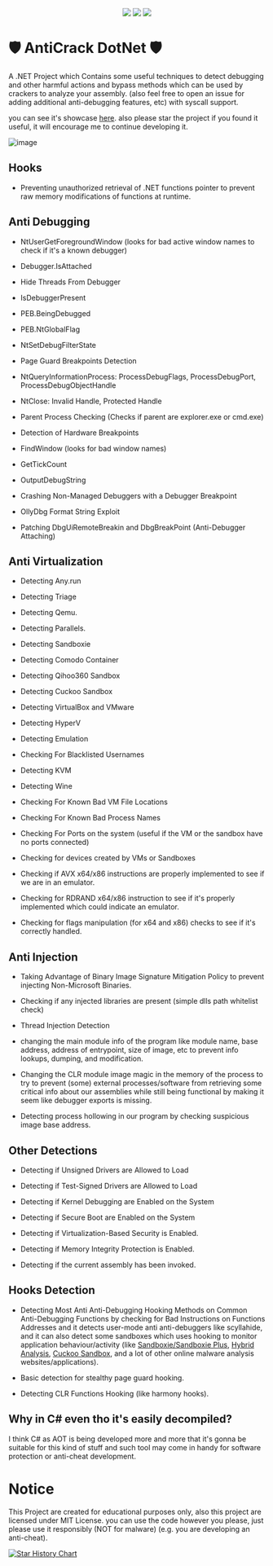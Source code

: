 <p align="center">
  <a href="#"><img src="https://img.shields.io/github/stars/AdvDebug/AntiCrack-DotNet?style=for-the-badge"></a>
  <a href="#"><img src="https://img.shields.io/github/license/AdvDebug/AntiCrack-DotNet?style=for-the-badge"></a>
  <a href="#"><img src="https://img.shields.io/badge/LANGUAGE-CSHARP-green?style=for-the-badge"></a>
</p>

# 🛡️ AntiCrack DotNet 🛡️
A .NET Project which Contains some useful techniques to detect debugging and other harmful actions and bypass methods which can be used by crackers to analyze your assembly. (also feel free to open an issue for adding additional anti-debugging features, etc) with syscall support.

you can see it's showcase <a href="https://www.youtube.com/watch?v=kQF2Q8uiH3I">here</a>. also please star the project if you found it useful, it will encourage me to continue developing it.

![image](https://github.com/user-attachments/assets/28edc57b-794d-42ea-9a35-63ad21a7f7a2)


## Hooks
* Preventing unauthorized retrieval of .NET functions pointer to prevent raw memory modifications of functions at runtime.

## Anti Debugging
* NtUserGetForegroundWindow (looks for bad active window names to check if it's a known debugger)

* Debugger.IsAttached

* Hide Threads From Debugger

* IsDebuggerPresent

* PEB.BeingDebugged

* PEB.NtGlobalFlag

* NtSetDebugFilterState

* Page Guard Breakpoints Detection

* NtQueryInformationProcess: ProcessDebugFlags, ProcessDebugPort, ProcessDebugObjectHandle

* NtClose: Invalid Handle, Protected Handle

* Parent Process Checking (Checks if parent are explorer.exe or cmd.exe)

* Detection of Hardware Breakpoints

* FindWindow (looks for bad window names)

* GetTickCount

* OutputDebugString

* Crashing Non-Managed Debuggers with a Debugger Breakpoint

* OllyDbg Format String Exploit

* Patching DbgUiRemoteBreakin and DbgBreakPoint (Anti-Debugger Attaching)

## Anti Virtualization

* Detecting Any.run

* Detecting Triage

* Detecting Qemu.

* Detecting Parallels.

* Detecting Sandboxie

* Detecting Comodo Container

* Detecting Qihoo360 Sandbox

* Detecting Cuckoo Sandbox

* Detecting VirtualBox and VMware

* Detecting HyperV

* Detecting Emulation

* Checking For Blacklisted Usernames

* Detecting KVM

* Detecting Wine

* Checking For Known Bad VM File Locations

* Checking For Known Bad Process Names

* Checking For Ports on the system (useful if the VM or the sandbox have no ports connected)

* Checking for devices created by VMs or Sandboxes

* Checking if AVX x64/x86 instructions are properly implemented to see if we are in an emulator.

* Checking for RDRAND x64/x86 instruction to see if it's properly implemented which could indicate an emulator.

* Checking for flags manipulation (for x64 and x86) checks to see if it's correctly handled.

## Anti Injection

* Taking Advantage of Binary Image Signature Mitigation Policy to prevent injecting Non-Microsoft Binaries.

* Checking if any injected libraries are present (simple dlls path whitelist check)

* Thread Injection Detection

* changing the main module info of the program like module name, base address, address of entrypoint, size of image, etc to prevent info lookups, dumping, and modification.

* Changing the CLR module image magic in the memory of the process to try to prevent (some) external processes/software from retrieving some critical info about our assemblies while still being functional by making it seem like debugger exports is missing.

* Detecting process hollowing in our program by checking suspicious image base address.

## Other Detections
* Detecting if Unsigned Drivers are Allowed to Load

* Detecting if Test-Signed Drivers are Allowed to Load

* Detecting if Kernel Debugging are Enabled on the System

* Detecting if Secure Boot are Enabled on the System

* Detecting if Virtualization-Based Security is Enabled.

* Detecting if Memory Integrity Protection is Enabled.

* Detecting if the current assembly has been invoked.

## Hooks Detection
* Detecting Most Anti Anti-Debugging Hooking Methods on Common Anti-Debugging Functions by checking for Bad Instructions on Functions Addresses and it detects user-mode anti anti-debuggers like scyllahide, and it can also detect some sandboxes which uses hooking to monitor application behaviour/activity (like <a href="https://github.com/sandboxie-plus/Sandboxie">Sandboxie/Sandboxie Plus</a>, <a href="https://www.hybrid-analysis.com">Hybrid Analysis</a>, <a href="https://cuckoosandbox.org/index.html">Cuckoo Sandbox</a>, and a lot of other online malware analysis websites/applications).

* Basic detection for stealthy page guard hooking.

* Detecting CLR Functions Hooking (like harmony hooks).

## Why in C# even tho it's easily decompiled?
I think C# as AOT is being developed more and more that it's gonna be suitable for this kind of stuff and such tool may come in handy for software protection or anti-cheat development.

# Notice
This Project are created for educational purposes only, also this project are licensed under MIT License. you can use the code however you please, just please use it responsibly (NOT for malware) (e.g. you are developing an anti-cheat).

[![Star History Chart](https://api.star-history.com/svg?repos=AdvDebug/AntiCrack-DotNet&type=Date)](https://star-history.com/#AdvDebug/AntiCrack-DotNet&Date)

